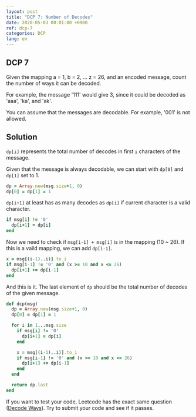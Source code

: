 ```yaml
---
layout: post
title: "DCP 7: Number of Decodes"
date: 2020-05-03 00:01:00 +0900
ref: dcp-7
categories: DCP
lang: en
---
```


## **DCP 7**

Given the mapping a = 1, b = 2, ... z = 26, and an encoded message, count the number of ways it can be decoded.

For example, the message '111' would give 3, since it could be decoded as 'aaa', 'ka', and 'ak'.

You can assume that the messages are decodable. For example, '001' is not allowed.

<div class="divider"></div>

## **Solution**

`dp[i]` represents the total number of decodes in first `i` characters of the message.

Given that the message is always decodable, we can start with `dp[0]` and `dp[1]` set to 1.
```rb
dp = Array.new(msg.size+1, 0)
dp[0] = dp[1] = 1
```

`dp[i+1]` at least has as many decodes as `dp[i]` if current character is a valid character.
```rb
if msg[i] != '0'
  dp[i+1] = dp[i]
end
```

Now we need to check if `msg[i-1] + msg[i]` is in the mapping (10 ~ 26). 
If this is a vaild mapping, we can add `dp[i-1]`.
```rb
x = msg[(i-1)..i)].to_i
if msg[i-1] != '0' and (x >= 10 and x <= 26)
  dp[i+1] += dp[i-1]
end
```

And this is it.  The last element of `dp` should be the total number of decodes of the given message.

```rb
def dcp(msg)
  dp = Array.new(msg.size+1, 0)
  dp[0] = dp[1] = 1

  for i in 1...msg.size
    if msg[i] != '0'
      dp[i+1] = dp[i]
    end

    x = msg[(i-1)..i)].to_i
    if msg[i-1] != '0' and (x >= 10 and x <= 26)
      dp[i+1] += dp[i-1]
    end
  end

  return dp.last
end
```

If you want to test your code, Leetcode has the exact same question ([Decode Ways](https://leetcode.com/problems/decode-ways/)). Try to submit your code and see if it passes.
